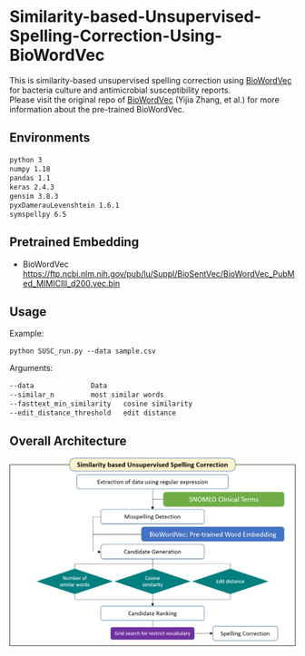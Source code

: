 # Similarity-based-Unsupervised-Spelling-Correction-Using-BioWordVec

This is similarity-based unsupervised spelling correction using [BioWordVec] for bacteria culture and antimicrobial susceptibility reports.  
Please visit the original repo of [BioWordVec] (Yijia Zhang, et al.) for more information about the pre-trained BioWordVec.  

## Environments
	python 3
	numpy 1.18
  	pandas 1.1
	keras 2.4.3
	gensim 3.8.3
	pyxDamerauLevenshtein 1.6.1
	symspellpy 6.5
	
## Pretrained Embedding
* BioWordVec  
https://ftp.ncbi.nlm.nih.gov/pub/lu/Suppl/BioSentVec/BioWordVec_PubMed_MIMICIII_d200.vec.bin

## Usage

Example:  

	python SUSC_run.py --data sample.csv

Arguments:  

	--data				Data 
	--similar_n			most similar words 
	--fasttext_min_similarity	cosine similarity 
	--edit_distance_threshold	edit distance 


## Overall Architecture
![screensh](./img/architecture.png)

[BioWordVec]: https://github.com/ncbi-nlp/BioWordVec
